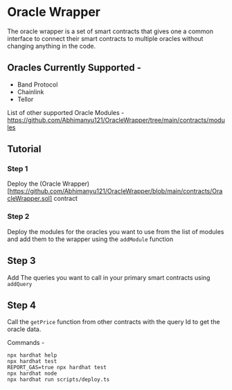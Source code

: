 # Oracle Wrapper

The oracle wrapper is a set of smart contracts that gives one a common interface to connect their smart contracts to multiple oracles without changing anything in the code. 

## Oracles Currently Supported - 

- Band Protocol
- Chainlink
- Tellor

List of other supported Oracle Modules - https://github.com/Abhimanyu121/OracleWrapper/tree/main/contracts/modules


## Tutorial

### Step 1

Deploy the (Oracle Wrapper)[https://github.com/Abhimanyu121/OracleWrapper/blob/main/contracts/OracleWrapper.sol] contract

### Step 2

Deploy the modules for the oracles you want to use from the list of modules and add them to the wrapper using the `addModule` function

## Step 3

Add The queries you want to call in your primary smart contracts using `addQuery`

## Step 4

Call the `getPrice` function from other contracts with the query Id to get the oracle data.

Commands - 


```shell
npx hardhat help
npx hardhat test
REPORT_GAS=true npx hardhat test
npx hardhat node
npx hardhat run scripts/deploy.ts
```
